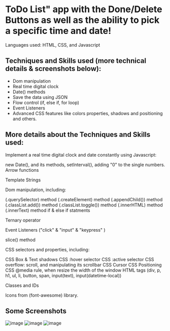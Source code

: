 # ToDo List" app with the Done/Delete Buttons as well as the ability to pick a specific time and date!
Languages used: HTML, CSS, and Javascript 
## Techniques and Skills used (more technical details & screenshots below):
- Dom manipulation
- Real time digital clock
- Date() methods
- Save the data using JSON
- Flow control (if, else if, for loop)
- Event Listeners
- Advanced CSS features like colors properties, shadows and positioning and others.


## More details about the Techniques and Skills used:
Implement a real time digital clock and date constantly using Javascript:

new Date(), and its methods,
setInterval(),
adding "0" to the single numbers.
Arrow functions

Template Strings

Dom manipulation, including:

(.querySelector) method
(.createElement) method
(.appendChild()) method
(.classList.add()) method
(.classList.toggle()) method
(.innerHTML) method
(.innerText) method
if & else if statments

Ternary operator

Event Listeners ("click" & "input" & "keypress" )

slice() method

CSS selectors and properties, including:

CSS Box & Text shadows
CSS :hover selector
CSS :active selector
CSS overflow: scroll, and manipulating its scrollbar
CSS Cursor
CSS Positioning
CSS @media rule, when resize the width of the window
HTML tags (div, p, h1, ul, li, button, span, input(text), input(datetime-local))

Classes and IDs

Icons from (font-awesome) library.
## Some Screenshots
![image](https://user-images.githubusercontent.com/46457862/169608604-d185c2b5-8dc3-4887-b062-66c236b2c106.png)
![image](https://user-images.githubusercontent.com/46457862/169608846-efa80ee8-7280-4736-af46-b61e5d28f234.png)
![image](https://user-images.githubusercontent.com/46457862/169608857-da0cb143-03bd-4070-b381-8d301080d6d4.png)


